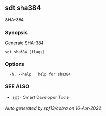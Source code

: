 ## sdt sha384

SHA-384

### Synopsis

Generate SHA-384

```
sdt sha384 [flags]
```

### Options

```
  -h, --help   help for sha384
```

### SEE ALSO

* [sdt](sdt.md)	 - Smart Developer Tools

###### Auto generated by spf13/cobra on 16-Apr-2022
